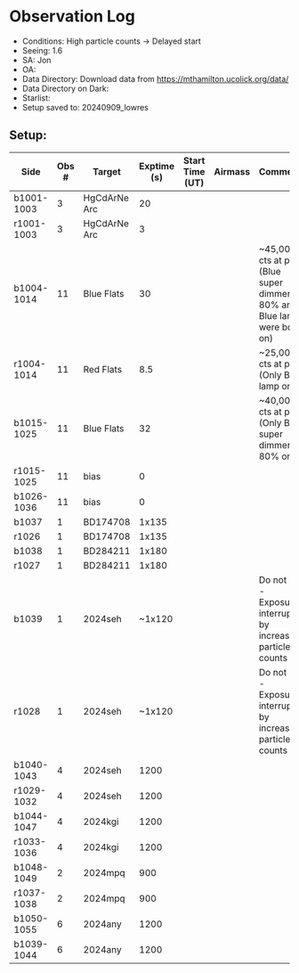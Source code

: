 # Observation Log

* Conditions: High particle counts -> Delayed start
* Seeing: 1.6 
* SA: Jon
* OA: 
* Data Directory: Download data from https://mthamilton.ucolick.org/data/
* Data Directory on Dark: 
* Starlist: 
* Setup saved to: 20240909_lowres

## Setup: 


| Side | Obs #     | Target    | Exptime (s) | Start Time (UT) | Airmass | Comments                                                   |
|------|-----------|-----------|-------------|-----------------|---------|------------------------------------------------------------|
|b1001-1003|3|HgCdArNe Arc      |20| |||
|r1001-1003|3|HgCdArNe Arc     |3| |||
|b1004-1014|11| Blue Flats |30| ||~45,000 cts at peak (Blue super dimmer at 80% and Blue lamp were both on)|
|r1004-1014|11| Red Flats  |8.5| ||~25,000 cts at peak (Only Blue lamp on)|
|b1015-1025|11| Blue Flats |32| ||~40,000 cts at peak (Only Blue super dimmer at 80% on)|
|r1015-1025|11|bias      |0| |||
|b1026-1036|11|bias      |0| |||
|b1037|1|BD174708      |1x135| |||
|r1026|1|BD174708      |1x135| |||
|b1038|1|BD284211      |1x180| |||
|r1027|1|BD284211      |1x180| |||
|b1039|1|2024seh      |~1x120| ||Do not use - Exposure interrupted by increasing particle counts|
|r1028|1|2024seh      |~1x120| ||Do not use - Exposure interrupted by increasing particle counts|
|b1040-1043|4|2024seh      |1200| |||
|r1029-1032|4|2024seh      |1200| |||
|b1044-1047|4|2024kgi      |1200| |||
|r1033-1036|4|2024kgi      |1200| |||
|b1048-1049|2|2024mpq      |900| |||
|r1037-1038|2|2024mpq      |900| |||
|b1050-1055|6|2024any      |1200| |||
|b1039-1044|6|2024any      |1200| |||






